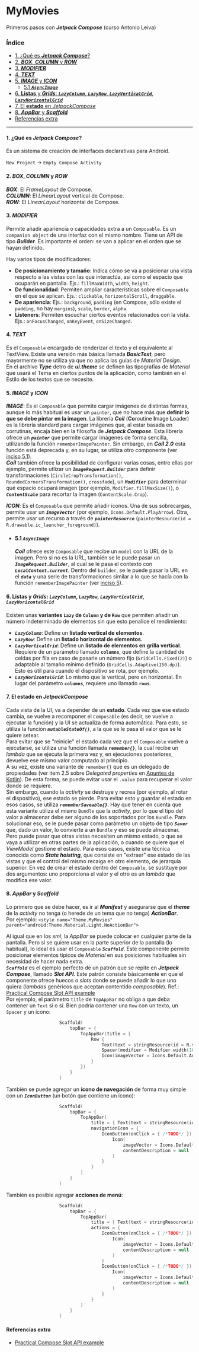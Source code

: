 # MyMovies
Primeros pasos con ***Jetpack Compose*** (curso Antonio Leiva)

### Índice

- [1. ¿Qué es ***Jetpack Compose***?](#1-qué-es-jetpack-compose)
- [2. ***BOX***, ***COLUMN*** y ***ROW***](#2-box-column-y-row)
- [3. ***MODIFIER***](#3-modifier)
- [4. ***TEXT***](#4-text)
- [5. ***IMAGE*** y ***ICON***](#5-image-y-icon)
  - [5.1 ***`AsyncImage`***](#51-asyncimage)
- [6. **Listas** y ***Grids***: ***`LazyColumn`***, ***`LazyRow`***, ***`LazyVerticalGrid`***, ***`LazyHorizontalGrid`***](#6-listas-y-grids-lazycolumn-lazyrow-lazyverticalgrid-lazyhorizontalgrid)
- [7. El **estado** en *JetpackCompose*](#7-el-estado-en-jetpackcompose)
- [8. ***AppBar*** y ***Scaffold***](#8-appbar-y-scaffold)
- [Referencias extra](#referencias-extra)

----


#### 1. ¿Qué es ***Jetpack Compose***?
Es un sistema de creación de interfaces declarativas para Android.

`New Project` -> `Empty Compose Activity`


#### 2. ***BOX***, ***COLUMN*** y ***ROW***
***BOX***: El *FrameLayout* de Compose.  
***COLUMN***: El *LinearLayout* vertical de Compose.  
***ROW***: El *LinearLayout* horizontal de Compose.


#### 3. ***MODIFIER***
Permite añadir apariencia o capacidades extra a un `Composable`. Es un `companion object` de una interfaz con el mismo nombre. Tiene un API de tipo ***Builder***. Es importante el orden: se van a aplicar en el orden que se hayan definido.

Hay varios tipos de modificadores:
- **De posicionamiento y tamaño**: Indica cómo se va a posicionar una vista respecto a las vistas con las que interactúa, así como el espacio que ocuparán en pantalla. Ejs.: `fillMaxWidth`, `width`, `height`.
- **De funcionalidad**: Permiten ampliar características sobre el `Composable` en el que se aplican. Ejs.: `clickable`, `horizontalScroll`, `draggable`.
- **De apariencia**: Ejs.: `background`, `padding` (en Compose, sólo existe el `padding`, no hay `margins`), `scale`, `border`, `alpha`.
- **Listeners**: Permiten escuchar ciertos eventos relacionados con la vista. Ejs.: `onFocusChanged`, `onKeyEvent`, `onSizeChanged`.


#### 4. ***TEXT***
Es el `Composable` encargado de renderizar el texto y el equivalente al TextView. Existe una versión más básica llamada ***BasicText***, pero mayormente no se utiliza ya que no aplica las guías de *Material Design*.  
En el archivo ***Type*** detro de ***ui.theme*** se definen las tipografías de *Material* que usará el Tema en ciertos puntos de la aplicación, como también en el Estilo de los textos que se necesite.


#### 5. ***IMAGE*** y ***ICON***
***IMAGE***: Es el `Composable` que permite cargar imágenes de distintas formas, aunque lo más habitual es usar un `painter`, que no hace más que **definir lo que se debe pintar en la imagen**. La librería ***Coil*** (**Co**routine **I**mage **L**oader) es la librería standard para cargar imágenes que, al estar basada en corrutinas, encaja bien en la filosofía de ***Jetpack Compose***. Esta librería ofrece un ***`painter`*** que permite cargar imágenes de forma sencilla, utilizando la función `rememberImagePainter`. Sin embargo, en ***Coil 2.0*** esta función está deprecada y, en su lugar, se utiliza otro componente (ver [inciso 5.1](#51-asyncimage)).  
***Coil*** también ofrece la posibilidad de configurar varias cosas, entre ellas por ejemplo, permite utlizar un ***`ImageRequest.Builder`*** para definir transformaciones (`CircleCropTransformation()`, `RoundedCornersTransformation()`, `crossfade`), un ***`Modifier`*** para determinar qué espacio ocupará imagen (por ejemplo, `Modifier.fillMaxSize()`), o ***`ContentScale`*** para recortar la imagen (`ContentScale.Crop`).

***ICON***: Es el `Composable` que permite añadir íconos. Una de sus sobrecargas, permite usar un ***`ImageVector`*** (por ejemplo, `Icons.Default.PlayArrow`). Otra, permite usar un recurso a través de ***`painterResource`*** (`painterResource(id = R.drawable.ic_launcher_foreground)`).

<ul>

<li>

#### 5.1 ***`AsyncImage`***
***Coil*** ofrece este `Composable` que recibe un `model` con la URL de la imagen. Pero si no es la URL, también se le puede pasar un ***`ImageRequest.Builder`***, al cual se le pasa el contexto con ***`LocalContext.current`***. Dentro del `builder`, se le puede pasar la URL en el ***`data`*** y una serie de transformaciones similar a lo que se hacía con la función `rememberImagePainter` (ver [inciso 5](#5-image-y-icon)).

</ul>  


#### 6. **Listas** y ***Grids***: ***`LazyColumn`***, ***`LazyRow`***, ***`LazyVerticalGrid`***, ***`LazyHorizontalGrid`***
Existen unas **variantes `Lazy` de `Column` y de `Row`** que permiten añadir un número indeterminado de elementos sin que esto penalice el rendimiento:

  - ***`LazyColumn`***: Define un **listado vertical de elementos**.
  - ***`LazyRow`***: Define un **listado horizontal de elementos**.
  - ***`LazyVerticalGrid`***: Define un **listado de elementos en grilla vertical**. Requiere de un parámetro llamado **`columns`**, que define la cantidad de celdas por fila en caso de pasarle un número fijo (`GridCells.Fixed(2)`) o adaptable al tamaño mínimo definido (`GridCells.Adaptive(150.dp)`). Esto es útil para cuando el dispositivo se rota, por ejemplo.
  - ***`LazyHorizontalGrid`***: Lo mismo que la vertical, pero en horizontal. En lugar del parámetro **`columns`**, requiere uno llamado **`rows`**.


#### 7. El **estado** en *JetpackCompose*
Cada vista de la UI, va a depender de un **estado**. Cada vez que ese estado cambia, se vuelve a recomponer el `Composable` (es decir, se vuelve a ejecutar la función) y la UI se actualiza de forma automática. Para esto, se utiliza la función ***`mutableStateOf()`***, a la que se le pasa el valor que se le quiere setear.  
Para evitar que se "reinicie" el estado cada vez que el `Composable` vuelve a ejecutarse, se utiliza una función llamada ***`remember{}`***, la cual recibe un *lambda* que se ejecuta la primera vez y, en ejecuciones posteriores, devuelve ese mismo valor computado al principio.  
A su vez, existe una variante de `remember{}` que es un delegado de propiedades (ver item 2.5 sobre *Delegated properties* en [Apuntes de Kotlin](https://github.com/Ulises-Jota/Apuntes-y-Navaja-Suiza/blob/master/Apuntes-Kotlin.md#2-propiedades-y-fields-en-kotlin)). De esta forma, se puede evitar usar el `.value` para recuperar el valor donde se requiere.  
Sin embargo, cuando la *activity* se destruye y recrea (por ejemplo, al rotar el dispositivo), ese estado se pierde. Para evitar esto y guardar el estado en esos casos, se utiliza ***`rememberSaveable{}`***. Hay que tener en cuenta que esta variante utiliza el mismo `Bundle` que la *activity*, por lo que el tipo del valor a almacenar debe ser alguno de los soportados por los `Bundle`. Para solucionar eso, se le puede pasar como parámetro un objeto de tipo ***`Saver`*** que, dado un valor, lo convierte a un `Bundle` y eso se puede almacenar.  
Pero puede pasar que otras vistas necesiten un mismo estado, o que se vaya a utilizar en otras partes de la aplicación, o cuando se quiere que el *ViewModel* gestione el estado. Para esos casos, existe una técnica conocida como ***State hoisting***, que consiste en "extraer" ese estado de las vistas y que el control del mismo recaiga en otro elemento, de jerarquía superior. En vez de crear el estado dentro del `Composable`, se sustituye por dos argumentos: uno proporciona el valor y el otro es un *lambda* que modifica ese valor.


#### 8. ***AppBar*** y ***Scaffold***
Lo primero que se debe hacer, es ir al ***Manifest*** y asegurarse que el ***theme*** de la *activity* no tenga (o herede de un tema que no tenga) ***ActionBar***.  
    Por ejemplo: `<style name="Theme.MyMovies" parent="android:Theme.Material.Light.NoActionBar">`  

Al igual que en los *xml*, la *AppBar* se puede colocar en cualquier parte de la pantalla. Pero si se quiere usar en la parte superior de la pantalla (lo habitual), lo ideal es usar el `Composable` ***`Scaffold`***. Este componente permite posicionar elementos típicos de *Material* en sus posiciones habituales sin necesidad de hacer nada extra.  
***`Scaffold`*** es el ejemplo perfecto de un patrón que se repite en ***Jetpack Compose***, llamado ***Slot API***. Este patrón consiste básicamente en que el componente ofrece huecos o *slots* donde se puede añadir lo que uno quiera (*lambdas* genéricos que aceptan contentido *composable*). Ref.: [Practical Compose Slot API example](https://www.valueof.io/blog/compose-slot-api-example-composable-content-lambda)  
Por ejemplo, el parámetro `title` de `TopAppBar` no obliga a que deba contener un `Text` sí o sí. Bien podría contener una `Row` con un texto, un `Spacer` y un ícono:  

````kotlin
                    Scaffold(
                        topBar = {
                            TopAppBar(title = {
                                Row {
                                    Text(text = stringResource(id = R.string.app_name))
                                    Spacer(modifier = Modifier.width(16.dp))
                                    Icon(imageVector = Icons.Default.Android, contentDescription = null)
                                }
                            })
                        }
                    )
````  

También se puede agregar un **ícono de navegación** de forma muy simple con un ***`IconButton`*** (un botón que contiene un ícono):

````kotlin
                    Scaffold(
                        topBar = {
                            TopAppBar(
                                title = { Text(text = stringResource(id = R.string.app_name)) },
                                navigationIcon = {
                                    IconButton(onClick = { /*TODO*/ }) {
                                        Icon(
                                            imageVector = Icons.Default.Menu,
                                            contentDescription = null
                                        )
                                    }
                                }
                            )
                        }
                    )
````  

También es posible agregar **acciones de menú**:

````kotlin
                    Scaffold(
                        topBar = {
                            TopAppBar(
                                title = { Text(text = stringResource(id = R.string.app_name)) },
                                actions = {
                                    IconButton(onClick = { /*TODO*/ }) {
                                        Icon(
                                            imageVector = Icons.Default.Search,
                                            contentDescription = null
                                        )
                                    }
                                    IconButton(onClick = { /*TODO*/ }) {
                                        Icon(
                                            imageVector = Icons.Default.Share,
                                            contentDescription = null
                                        )
                                    }
                                }
                            )
                        }
                    )
````  



#### Referencias extra
- [Practical Compose Slot API example](https://www.valueof.io/blog/compose-slot-api-example-composable-content-lambda)

